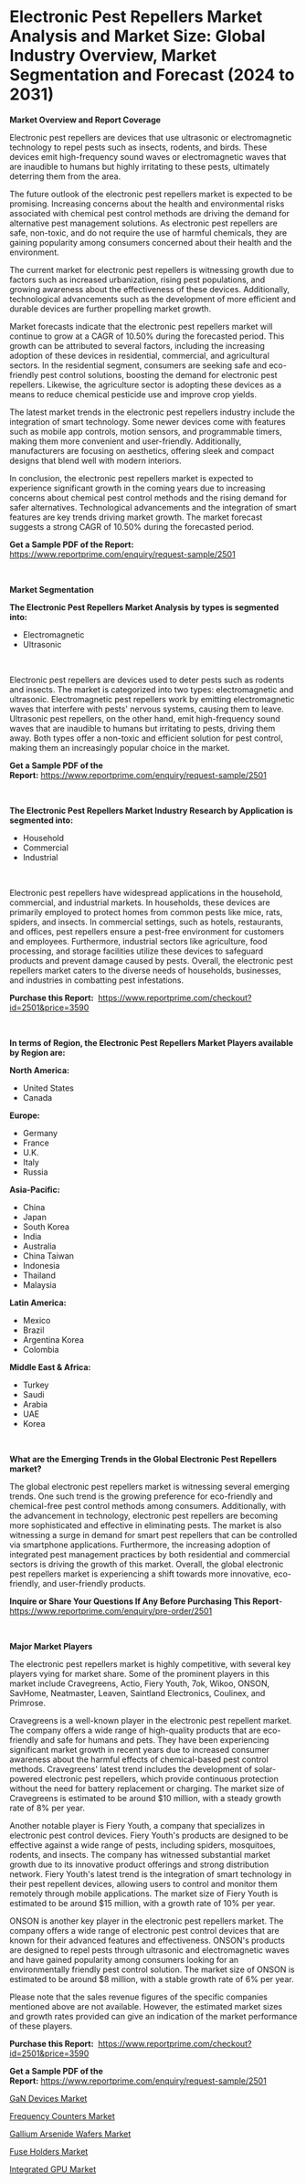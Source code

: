 <p><h1>Electronic Pest Repellers Market Analysis and Market Size: Global Industry Overview, Market Segmentation and Forecast (2024 to 2031)</h1></p><p><strong>Market Overview and Report Coverage</strong></p>
<p><p>Electronic pest repellers are devices that use ultrasonic or electromagnetic technology to repel pests such as insects, rodents, and birds. These devices emit high-frequency sound waves or electromagnetic waves that are inaudible to humans but highly irritating to these pests, ultimately deterring them from the area.</p><p>The future outlook of the electronic pest repellers market is expected to be promising. Increasing concerns about the health and environmental risks associated with chemical pest control methods are driving the demand for alternative pest management solutions. As electronic pest repellers are safe, non-toxic, and do not require the use of harmful chemicals, they are gaining popularity among consumers concerned about their health and the environment.</p><p>The current market for electronic pest repellers is witnessing growth due to factors such as increased urbanization, rising pest populations, and growing awareness about the effectiveness of these devices. Additionally, technological advancements such as the development of more efficient and durable devices are further propelling market growth.</p><p>Market forecasts indicate that the electronic pest repellers market will continue to grow at a CAGR of 10.50% during the forecasted period. This growth can be attributed to several factors, including the increasing adoption of these devices in residential, commercial, and agricultural sectors. In the residential segment, consumers are seeking safe and eco-friendly pest control solutions, boosting the demand for electronic pest repellers. Likewise, the agriculture sector is adopting these devices as a means to reduce chemical pesticide use and improve crop yields.</p><p>The latest market trends in the electronic pest repellers industry include the integration of smart technology. Some newer devices come with features such as mobile app controls, motion sensors, and programmable timers, making them more convenient and user-friendly. Additionally, manufacturers are focusing on aesthetics, offering sleek and compact designs that blend well with modern interiors.</p><p>In conclusion, the electronic pest repellers market is expected to experience significant growth in the coming years due to increasing concerns about chemical pest control methods and the rising demand for safer alternatives. Technological advancements and the integration of smart features are key trends driving market growth. The market forecast suggests a strong CAGR of 10.50% during the forecasted period.</p></p>
<p><strong>Get a Sample PDF of the Report:</strong> <a href="https://www.reportprime.com/enquiry/request-sample/2501">https://www.reportprime.com/enquiry/request-sample/2501</a></p>
<p>&nbsp;</p>
<p><strong>Market Segmentation</strong></p>
<p><strong>The Electronic Pest Repellers Market Analysis by types is segmented into:</strong></p>
<p><ul><li>Electromagnetic</li><li>Ultrasonic</li></ul></p>
<p>&nbsp;</p>
<p><p>Electronic pest repellers are devices used to deter pests such as rodents and insects. The market is categorized into two types: electromagnetic and ultrasonic. Electromagnetic pest repellers work by emitting electromagnetic waves that interfere with pests' nervous systems, causing them to leave. Ultrasonic pest repellers, on the other hand, emit high-frequency sound waves that are inaudible to humans but irritating to pests, driving them away. Both types offer a non-toxic and efficient solution for pest control, making them an increasingly popular choice in the market.</p></p>
<p><strong>Get a Sample PDF of the Report:</strong>&nbsp;<a href="https://www.reportprime.com/enquiry/request-sample/2501">https://www.reportprime.com/enquiry/request-sample/2501</a></p>
<p>&nbsp;</p>
<p><strong>The Electronic Pest Repellers Market Industry Research by Application is segmented into:</strong></p>
<p><ul><li>Household</li><li>Commercial</li><li>Industrial</li></ul></p>
<p>&nbsp;</p>
<p><p>Electronic pest repellers have widespread applications in the household, commercial, and industrial markets. In households, these devices are primarily employed to protect homes from common pests like mice, rats, spiders, and insects. In commercial settings, such as hotels, restaurants, and offices, pest repellers ensure a pest-free environment for customers and employees. Furthermore, industrial sectors like agriculture, food processing, and storage facilities utilize these devices to safeguard products and prevent damage caused by pests. Overall, the electronic pest repellers market caters to the diverse needs of households, businesses, and industries in combatting pest infestations.</p></p>
<p><strong>Purchase this Report:</strong>&nbsp; <a href="https://www.reportprime.com/checkout?id=2501&price=3590">https://www.reportprime.com/checkout?id=2501&price=3590</a></p>
<p>&nbsp;</p>
<p><strong>In terms of Region, the Electronic Pest Repellers Market Players available by Region are:</strong></p>
<p>
    <p> <strong> North America: </strong>
        <ul>
            <li>United States</li>
            <li>Canada</li>
        </ul>
        </p> 
    <p> <strong> Europe: </strong>
        <ul>
            <li>Germany</li>
            <li>France</li>
            <li>U.K.</li>
            <li>Italy</li>
            <li>Russia</li>
        </ul>
        </p> 
    <p> <strong> Asia-Pacific: </strong>
        <ul>
            <li>China</li>
            <li>Japan</li>
            <li>South Korea</li>
            <li>India</li>
            <li>Australia</li>
            <li>China Taiwan</li>
            <li>Indonesia</li>
            <li>Thailand</li>
            <li>Malaysia</li>
        </ul>
        </p> 
    <p> <strong> Latin America: </strong>
        <ul>
            <li>Mexico</li>
            <li>Brazil</li>
            <li>Argentina Korea</li>
            <li>Colombia</li>
        </ul>
        </p> 
    <p> <strong> Middle East & Africa: </strong>
        <ul>
            <li>Turkey</li>
            <li>Saudi</li>
            <li>Arabia</li>
            <li>UAE</li>
            <li>Korea</li>
        </ul>
    </p>
    </p>
<p>&nbsp;</p>
<p><strong>What are the Emerging Trends in the Global Electronic Pest Repellers market?</strong></p>
<p><p>The global electronic pest repellers market is witnessing several emerging trends. One such trend is the growing preference for eco-friendly and chemical-free pest control methods among consumers. Additionally, with the advancement in technology, electronic pest repellers are becoming more sophisticated and effective in eliminating pests. The market is also witnessing a surge in demand for smart pest repellers that can be controlled via smartphone applications. Furthermore, the increasing adoption of integrated pest management practices by both residential and commercial sectors is driving the growth of this market. Overall, the global electronic pest repellers market is experiencing a shift towards more innovative, eco-friendly, and user-friendly products.</p></p>
<p><strong>Inquire or Share Your Questions If Any Before Purchasing This Report</strong>- <a href="https://www.reportprime.com/enquiry/pre-order/2501">https://www.reportprime.com/enquiry/pre-order/2501</a></p>
<p>&nbsp;</p>
<p><strong>Major Market Players</strong></p>
<p><p>The electronic pest repellers market is highly competitive, with several key players vying for market share. Some of the prominent players in this market include Cravegreens, Actio, Fiery Youth, 7ok, Wikoo, ONSON, SavHome, Neatmaster, Leaven, Saintland Electronics, Coulinex, and Primrose.</p><p>Cravegreens is a well-known player in the electronic pest repellent market. The company offers a wide range of high-quality products that are eco-friendly and safe for humans and pets. They have been experiencing significant market growth in recent years due to increased consumer awareness about the harmful effects of chemical-based pest control methods. Cravegreens' latest trend includes the development of solar-powered electronic pest repellers, which provide continuous protection without the need for battery replacement or charging. The market size of Cravegreens is estimated to be around $10 million, with a steady growth rate of 8% per year.</p><p>Another notable player is Fiery Youth, a company that specializes in electronic pest control devices. Fiery Youth's products are designed to be effective against a wide range of pests, including spiders, mosquitoes, rodents, and insects. The company has witnessed substantial market growth due to its innovative product offerings and strong distribution network. Fiery Youth's latest trend is the integration of smart technology in their pest repellent devices, allowing users to control and monitor them remotely through mobile applications. The market size of Fiery Youth is estimated to be around $15 million, with a growth rate of 10% per year.</p><p>ONSON is another key player in the electronic pest repellers market. The company offers a wide range of electronic pest control devices that are known for their advanced features and effectiveness. ONSON's products are designed to repel pests through ultrasonic and electromagnetic waves and have gained popularity among consumers looking for an environmentally friendly pest control solution. The market size of ONSON is estimated to be around $8 million, with a stable growth rate of 6% per year.</p><p>Please note that the sales revenue figures of the specific companies mentioned above are not available. However, the estimated market sizes and growth rates provided can give an indication of the market performance of these players.</p></p>
<p><strong>Purchase this Report:</strong>&nbsp;&nbsp;<a href="https://www.reportprime.com/checkout?id=2501&price=3590">https://www.reportprime.com/checkout?id=2501&price=3590</a></p>
<p></p>
<p><strong>Get a Sample PDF of the Report:</strong>&nbsp;<a href="https://www.reportprime.com/enquiry/request-sample/2501">https://www.reportprime.com/enquiry/request-sample/2501</a></p>
<p><p><a href="https://github.com/WillieWoodard/Market-Research-Report-List-2/blob/main/gan-devices-market.md">GaN Devices Market</a></p><p><a href="https://github.com/RickHolmes3/Market-Research-Report-List-2/blob/main/frequency-counters-market.md">Frequency Counters Market</a></p><p><a href="https://github.com/PeterParrish5/Market-Research-Report-List-2/blob/main/gallium-arsenide-wafers-market.md">Gallium Arsenide Wafers Market</a></p><p><a href="https://github.com/CliffMedina6/Market-Research-Report-List-2/blob/main/fuse-holders-market.md">Fuse Holders Market</a></p><p><a href="https://github.com/BryceTownsendr/Market-Research-Report-List-2/blob/main/integrated-gpu-market.md">Integrated GPU Market</a></p></p>